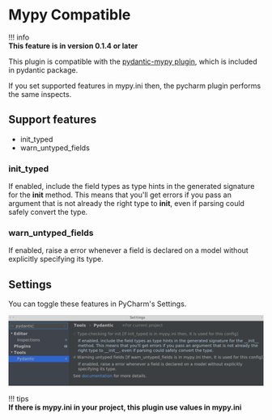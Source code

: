 # Mypy Compatible

!!! info    
    **This feature is in version 0.1.4 or later**
   
This plugin is compatible with the [pydantic-mypy plugin](https://pydantic-docs.helpmanual.io/mypy_plugin/), which is included in pydantic package.

If you set supported features in mypy.ini then, the pycharm plugin performs the same inspects.

## Support features
- init_typed
- warn_untyped_fields

### init_typed
If enabled, include the field types as type hints in the generated signature for the __init__ method. This means that you'll get errors if you pass an argument that is not already the right type to __init__, even if parsing could safely convert the type.

### warn_untyped_fields
If enabled, raise a error whenever a field is declared on a model without explicitly specifying its type.


## Settings

You can toggle these features in PyCharm's Settings.

![settings 1](settings1.png)

!!! tips    
    **If there is mypy.ini in your project, this plugin use values in mypy.ini**
